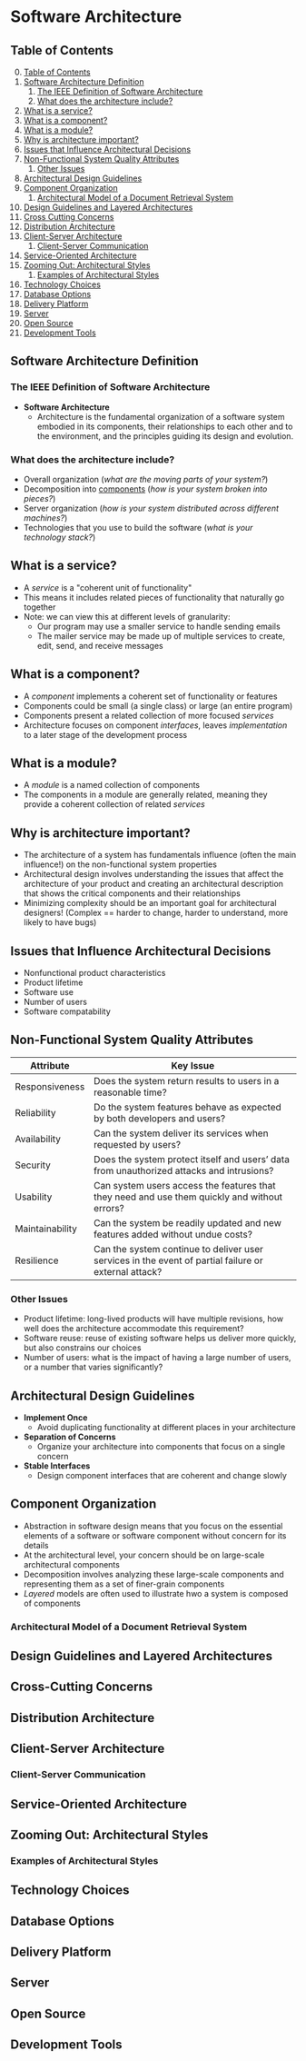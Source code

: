 # Software Architecture

## Table of Contents

0. [Table of Contents](#table-of-contents)
1. [Software Architecture Definition](#software-architecture-definition)
    1. [The IEEE Definition of Software Architecture](#the-ieee-definition-of-software-architecture)
    2. [What does the architecture include?](#what-does-the-architecture-include)
2. [What is a service?](#what-is-a-service)
3. [What is a component?](#what-is-a-component)
4. [What is a module?](#what-is-a-module)
5. [Why is architecture important?](#why-is-architecture-important)
6. [Issues that Influence Architectural Decisions](#issues-that-influence-architectural-decisions)
7. [Non-Functional System Quality Attributes](#non-functional-system-quality-attributes)
    1. [Other Issues](#other-issues)
8. [Architectural Design Guidelines](#architectural-design-guidelines)
9. [Component Organization](#component-organization)
    1. [Architectural Model of a Document Retrieval System](#architectural-model-of-a-document-retrieval-system)
10. [Design Guidelines and Layered Architectures](#design-guidelines-and-layered-architectures)
11. [Cross Cutting Concerns](#cross-cutting-concerns)
12. [Distribution Architecture](#distribution-architecture)
13. [Client-Server Architecture](#client-server-architecture)
    1. [Client-Server Communication](#client-server-communication)
14. [Service-Oriented Architecture](#service-oriented-architecture)
15. [Zooming Out: Architectural Styles](#zooming-out-architectural-styles)
    1. [Examples of Architectural Styles](#examples-of-architectural-styles)
16. [Technology Choices](#technology-choices)
17. [Database Options](#database-options)
18. [Delivery Platform](#delivery-platform)
19. [Server](#server)
20. [Open Source](#open-source)
21. [Development Tools](#development-tools)

## Software Architecture Definition

### The IEEE Definition of Software Architecture

- **Software Architecture**
    - Architecture is the fundamental organization of a software system embodied in its components, their relationships to each other and to the environment, and the principles guiding its design and evolution. 

### What does the architecture include?

- Overall organization (*what are the moving parts of your system?*)
- Decomposition into <ins>components</ins> (*how is your system broken into pieces?*)
- Server organization (*how is your system distributed across different machines?*)
- Technologies that you use to build the software (*what is your technology stack?*)

## What is a service?

- A *service* is a "coherent unit of functionality"
- This means it includes related pieces of functionality that naturally go together
- Note: we can view this at different levels of granularity:
    - Our program may use a smaller service to handle sending emails
    - The mailer service may be made up of multiple services to create, edit, send, and receive messages

## What is a component?

- A *component* implements a coherent set of functionality or features
- Components could be small (a single class) or large (an entire program)
- Components present a related collection of more focused *services*
- Architecture focuses on component *interfaces*, leaves *implementation* to a later stage of the development process

## What is a module?

- A *module* is a named collection of components
- The components in a module are generally related, meaning they provide a coherent collection of related *services*

## Why is architecture important?

- The architecture of a system has fundamentals influence (often the main influence!) on the non-functional system properties
- Architectural design involves understanding the issues that affect the architecture of your product and creating an architectural description that shows the critical components and their relationships
- Minimizing complexity should be an important goal for architectural designers! (Complex == harder to change, harder to understand, more likely to have bugs)

## Issues that Influence Architectural Decisions

- Nonfunctional product characteristics
- Product lifetime
- Software use
- Number of users
- Software compatability

## Non-Functional System Quality Attributes

| Attribute      | Key Issue                                                                 |
|----------------|---------------------------------------------------------------------------|
| Responsiveness  | Does the system return results to users in a reasonable time?            |
| Reliability     | Do the system features behave as expected by both developers and users?   |
| Availability    | Can the system deliver its services when requested by users?              |
| Security        | Does the system protect itself and users’ data from unauthorized attacks and intrusions? |
| Usability       | Can system users access the features that they need and use them quickly and without errors? |
| Maintainability | Can the system be readily updated and new features added without undue costs? |
| Resilience      | Can the system continue to deliver user services in the event of partial failure or external attack? |

### Other Issues

- Product lifetime: long-lived products will have multiple revisions, how well does the architecture accommodate this requirement?
- Software reuse: reuse of existing software helps us deliver more quickly, but also constrains our choices
- Number of users: what is the impact of having a large number of users, or a number that varies significantly?

## Architectural Design Guidelines

- **Implement Once**
    - Avoid duplicating functionality at different places in your 
    architecture 
- **Separation of Concerns**
    - Organize your architecture into components that focus on a single 
    concern 
- **Stable Interfaces**
    - Design component interfaces that are coherent and change slowly 

## Component Organization

- Abstraction in software design means that you focus on the essential 
elements of a software or software component without concern for its 
details
- At the architectural level, your concern should be on large-scale 
architectural components 
- Decomposition involves analyzing these large-scale components and 
representing them as a set of finer-grain components 
- *Layered* models are often used to illustrate hwo a system is composed 
of components 

### Architectural Model of a Document Retrieval System

## Design Guidelines and Layered Architectures

## Cross-Cutting Concerns

## Distribution Architecture

## Client-Server Architecture

### Client-Server Communication

## Service-Oriented Architecture

## Zooming Out: Architectural Styles

### Examples of Architectural Styles

## Technology Choices

## Database Options

## Delivery Platform

## Server

## Open Source

## Development Tools
